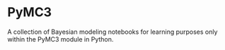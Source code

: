 # PyMC3

A collection of Bayesian modeling notebooks for learning purposes only within the PyMC3 module in Python. 
